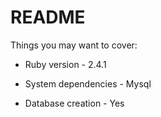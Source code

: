 # README
Things you may want to cover:

* Ruby version - 2.4.1

* System dependencies - Mysql

* Database creation - Yes


